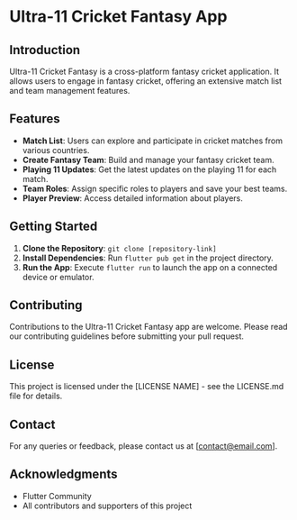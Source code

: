 # Ultra-11 Cricket Fantasy App

## Introduction
Ultra-11 Cricket Fantasy is a cross-platform fantasy cricket application. It allows users to engage in fantasy cricket, offering an extensive match list and team management features.

## Features
- **Match List**: Users can explore and participate in cricket matches from various countries.
- **Create Fantasy Team**: Build and manage your fantasy cricket team.
- **Playing 11 Updates**: Get the latest updates on the playing 11 for each match.
- **Team Roles**: Assign specific roles to players and save your best teams.
- **Player Preview**: Access detailed information about players.

## Getting Started
1. **Clone the Repository**: `git clone [repository-link]`
2. **Install Dependencies**: Run `flutter pub get` in the project directory.
3. **Run the App**: Execute `flutter run` to launch the app on a connected device or emulator.

## Contributing
Contributions to the Ultra-11 Cricket Fantasy app are welcome. Please read our contributing guidelines before submitting your pull request.

## License
This project is licensed under the [LICENSE NAME] - see the LICENSE.md file for details.

## Contact
For any queries or feedback, please contact us at [contact@email.com].

## Acknowledgments
- Flutter Community
- All contributors and supporters of this project
